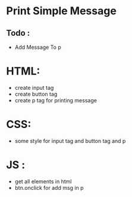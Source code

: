 # Print Simple Message 

## Todo :

- Add Message To p 

# HTML:


- create input tag 
- create button tag 
- create p tag for printing message 


# CSS: 

- some style for input tag and button tag and p 


# JS : 

- get all elements in html
- btn.onclick for add msg in p